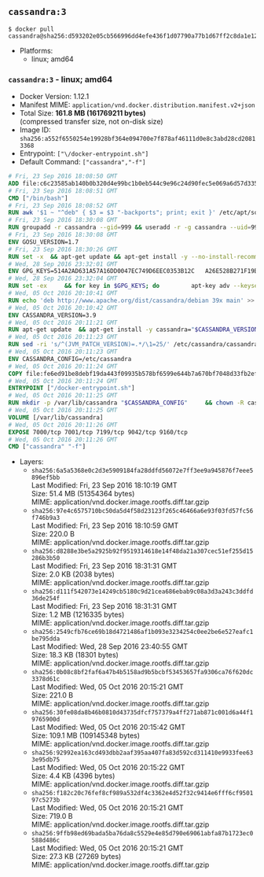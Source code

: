 ## `cassandra:3`

```console
$ docker pull cassandra@sha256:d593202e05cb566996dd4efe436f1d07790a77b1d67ff2c8da1e1213d31edfa6
```

-	Platforms:
	-	linux; amd64

### `cassandra:3` - linux; amd64

-	Docker Version: 1.12.1
-	Manifest MIME: `application/vnd.docker.distribution.manifest.v2+json`
-	Total Size: **161.8 MB (161769211 bytes)**  
	(compressed transfer size, not on-disk size)
-	Image ID: `sha256:a552f6550254e19928bf364e094700e7f878af46111d0e8c3abd28cd20813368`
-	Entrypoint: `["\/docker-entrypoint.sh"]`
-	Default Command: `["cassandra","-f"]`

```dockerfile
# Fri, 23 Sep 2016 18:08:50 GMT
ADD file:c6c23585ab140b0b320d4e99bc1b0eb544c9e96c24d90fec5e069a6d57d335ca in / 
# Fri, 23 Sep 2016 18:08:51 GMT
CMD ["/bin/bash"]
# Fri, 23 Sep 2016 18:08:52 GMT
RUN awk '$1 ~ "^deb" { $3 = $3 "-backports"; print; exit }' /etc/apt/sources.list > /etc/apt/sources.list.d/backports.list
# Fri, 23 Sep 2016 18:30:08 GMT
RUN groupadd -r cassandra --gid=999 && useradd -r -g cassandra --uid=999 cassandra
# Fri, 23 Sep 2016 18:30:08 GMT
ENV GOSU_VERSION=1.7
# Fri, 23 Sep 2016 18:30:26 GMT
RUN set -x 	&& apt-get update && apt-get install -y --no-install-recommends ca-certificates wget && rm -rf /var/lib/apt/lists/* 	&& wget -O /usr/local/bin/gosu "https://github.com/tianon/gosu/releases/download/$GOSU_VERSION/gosu-$(dpkg --print-architecture)" 	&& wget -O /usr/local/bin/gosu.asc "https://github.com/tianon/gosu/releases/download/$GOSU_VERSION/gosu-$(dpkg --print-architecture).asc" 	&& export GNUPGHOME="$(mktemp -d)" 	&& gpg --keyserver ha.pool.sks-keyservers.net --recv-keys B42F6819007F00F88E364FD4036A9C25BF357DD4 	&& gpg --batch --verify /usr/local/bin/gosu.asc /usr/local/bin/gosu 	&& rm -r "$GNUPGHOME" /usr/local/bin/gosu.asc 	&& chmod +x /usr/local/bin/gosu 	&& gosu nobody true 	&& apt-get purge -y --auto-remove ca-certificates wget
# Wed, 28 Sep 2016 23:32:01 GMT
ENV GPG_KEYS=514A2AD631A57A16DD0047EC749D6EEC0353B12C 	A26E528B271F19B9E5D8E19EA278B781FE4B2BDA
# Wed, 28 Sep 2016 23:32:04 GMT
RUN set -ex 	&& for key in $GPG_KEYS; do 		apt-key adv --keyserver ha.pool.sks-keyservers.net --recv-keys "$key"; 	done
# Wed, 05 Oct 2016 20:10:41 GMT
RUN echo 'deb http://www.apache.org/dist/cassandra/debian 39x main' >> /etc/apt/sources.list.d/cassandra.list
# Wed, 05 Oct 2016 20:10:42 GMT
ENV CASSANDRA_VERSION=3.9
# Wed, 05 Oct 2016 20:11:21 GMT
RUN apt-get update 	&& apt-get install -y cassandra="$CASSANDRA_VERSION" 	&& rm -rf /var/lib/apt/lists/*
# Wed, 05 Oct 2016 20:11:23 GMT
RUN sed -ri 's/^(JVM_PATCH_VERSION)=.*/\1=25/' /etc/cassandra/cassandra-env.sh
# Wed, 05 Oct 2016 20:11:23 GMT
ENV CASSANDRA_CONFIG=/etc/cassandra
# Wed, 05 Oct 2016 20:11:24 GMT
COPY file:fe6ed91be8debf19da443f09935b578bf6599e644b7a670bf7048d33fb2efa9e in /docker-entrypoint.sh 
# Wed, 05 Oct 2016 20:11:24 GMT
ENTRYPOINT ["/docker-entrypoint.sh"]
# Wed, 05 Oct 2016 20:11:25 GMT
RUN mkdir -p /var/lib/cassandra "$CASSANDRA_CONFIG" 	&& chown -R cassandra:cassandra /var/lib/cassandra "$CASSANDRA_CONFIG" 	&& chmod 777 /var/lib/cassandra "$CASSANDRA_CONFIG"
# Wed, 05 Oct 2016 20:11:25 GMT
VOLUME [/var/lib/cassandra]
# Wed, 05 Oct 2016 20:11:26 GMT
EXPOSE 7000/tcp 7001/tcp 7199/tcp 9042/tcp 9160/tcp
# Wed, 05 Oct 2016 20:11:26 GMT
CMD ["cassandra" "-f"]
```

-	Layers:
	-	`sha256:6a5a5368e0c2d3e5909184fa28ddfd56072e7ff3ee9a945876f7eee5896ef5bb`  
		Last Modified: Fri, 23 Sep 2016 18:10:19 GMT  
		Size: 51.4 MB (51354364 bytes)  
		MIME: application/vnd.docker.image.rootfs.diff.tar.gzip
	-	`sha256:97e4c6575710bc50da5d4f58d23123f265c46466a6e93f03fd57fc56f746b9a3`  
		Last Modified: Fri, 23 Sep 2016 18:10:59 GMT  
		Size: 220.0 B  
		MIME: application/vnd.docker.image.rootfs.diff.tar.gzip
	-	`sha256:d8288e3be5a2925b92f9519314618e14f48da21a307cec51ef255d15286b3b50`  
		Last Modified: Fri, 23 Sep 2016 18:31:31 GMT  
		Size: 2.0 KB (2038 bytes)  
		MIME: application/vnd.docker.image.rootfs.diff.tar.gzip
	-	`sha256:d111f542073e14249cb5180c9d21cea686ebab9c08a3d3a243c3ddfd36de254f`  
		Last Modified: Fri, 23 Sep 2016 18:31:31 GMT  
		Size: 1.2 MB (1216335 bytes)  
		MIME: application/vnd.docker.image.rootfs.diff.tar.gzip
	-	`sha256:2549cfb76ce69b18d4721486af1b093e3234254c0ee2be6e527eafc1be795dda`  
		Last Modified: Wed, 28 Sep 2016 23:40:55 GMT  
		Size: 18.3 KB (18301 bytes)  
		MIME: application/vnd.docker.image.rootfs.diff.tar.gzip
	-	`sha256:0b08c8bf2faf6a47b4b5158ad9b5bcbf53453657fa9306ca76f620dc3378d61c`  
		Last Modified: Wed, 05 Oct 2016 20:15:21 GMT  
		Size: 221.0 B  
		MIME: application/vnd.docker.image.rootfs.diff.tar.gzip
	-	`sha256:30fe08da8b46b0810d43735dfcf757379a4ff271ab871c001d6a44f19765900d`  
		Last Modified: Wed, 05 Oct 2016 20:15:42 GMT  
		Size: 109.1 MB (109145348 bytes)  
		MIME: application/vnd.docker.image.rootfs.diff.tar.gzip
	-	`sha256:92992ea163cd493dbb2aaf395aa407fa83d592cd311410e9933fee633e95db75`  
		Last Modified: Wed, 05 Oct 2016 20:15:22 GMT  
		Size: 4.4 KB (4396 bytes)  
		MIME: application/vnd.docker.image.rootfs.diff.tar.gzip
	-	`sha256:f182c20c76fef8cf989a532df4c3362e4d52f32c9414e6fff6cf950197c5273b`  
		Last Modified: Wed, 05 Oct 2016 20:15:21 GMT  
		Size: 719.0 B  
		MIME: application/vnd.docker.image.rootfs.diff.tar.gzip
	-	`sha256:9ffb98ed69bada5ba76da8c5529e4e85d790e69061abfa87b1723ec0588d486c`  
		Last Modified: Wed, 05 Oct 2016 20:15:21 GMT  
		Size: 27.3 KB (27269 bytes)  
		MIME: application/vnd.docker.image.rootfs.diff.tar.gzip
